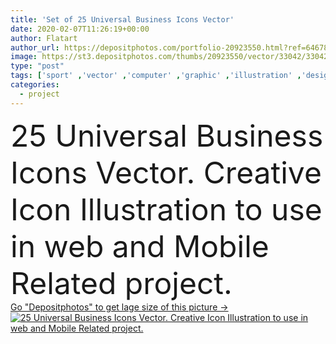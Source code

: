 ```yaml
---
title: 'Set of 25 Universal Business Icons Vector'
date: 2020-02-07T11:26:19+00:00
author: Flatart
author_url: https://depositphotos.com/portfolio-20923550.html?ref=64678756
image: https://st3.depositphotos.com/thumbs/20923550/vector/33042/330423328/api_thumb_450.jpg?forcejpeg=true
type: "post"
tags: ['sport' ,'vector' ,'computer' ,'graphic' ,'illustration' ,'design' ,'set' ,'isolated' ,'business' ,'market' ,'shop' ,'sign' ,'art' ,'travel' ,'health' ,'healthcare' ,'medical' ,'black' ,'technology' ,'line' ,'modern' ,'symbol' ,'icon' ,'building' ,'home' ,'contact' ,'mobile' ,'flat' ,'internet' ,'web' ,'bank' ,'finances' ,'delivery' ,'collection' ,'marketing' ,'website' ,'application' ,'outline' ,'media' ,'social' ,'management' ,'thin' ,'interface' ,'app' ,'ui' ,'seo' ,'infographic' ]
categories: 
  - project
---
```

<div aling="center">
            <font size="60"> 25 Universal Business Icons Vector. Creative Icon Illustration to use in web and Mobile Related project.</font>   
</div>
<div>
    <a href='https://st3.depositphotos.com/thumbs/20923550/vector/33042/330423328/api_thumb_450.jpg?forcejpeg=true?ref=64678756' target=_blank > Go "Depositphotos" to get lage size of this picture ->
        <img href='https://st3.depositphotos.com/thumbs/20923550/vector/33042/330423328/api_thumb_450.jpg?forcejpeg=true?ref=64678756' src='https://st3.depositphotos.com/20923550/33042/v/950/depositphotos_330423328-stock-illustration-set-of-25-universal-business.jpg?forcejpeg=true' alt='25 Universal Business Icons Vector. Creative Icon Illustration to use in web and Mobile Related project.' >
    </a>
</div>
